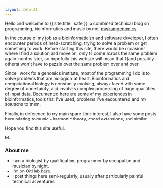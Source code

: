 ```yaml
---
layout: default
---
```


Hello and welcome to {{ site.title | safe }}, a combined technical blog on programming, bioinformatics and music by me, <a href="https://www.github.com/mwhamgenomics"><i class="fa fa-github"></i> mwhamgenomics</a>.

In the course of my job as a bioinformatician and software developer, I often encounter periods of head-scratching, trying to solve a problem or get something to work. Before starting this site, there would be occasions where I find a solution and move on, only to come across the same problem again months later, so hopefully this website will mean that I (and possibly others) won't have to puzzle over the same problem over and over.

Since I work for a genomics institute, most of the programming I do is to solve problems that are biological at heart. Bioinformatics and computational biology is constantly evolving, always faced with some degree of uncertainty, and involves complex processing of huge quantities of input data. Documented here are some of my experiences in bioinformatics, tools that I've used, problems I've encountered and my solutions to them.

Finally, in deference to my main spare-time interest, I also have some posts here relating to music - harmonic theory, chord extensions, and similar.

Hope you find this site useful.

M.

### About me

- I am a biologist by qualification, programmer by occupation and musician by night.
- I'm on GitHub [here](https://github.com/mwhamgenomics).
- I post things here semi-regularly, usually after particularly painful technical adventures.
